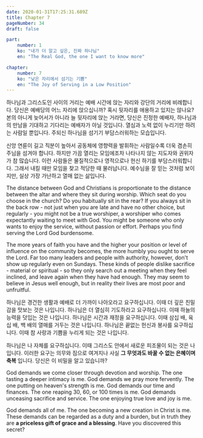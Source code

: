 ```yaml
---
date: 2020-01-31T17:25:31.689Z
title: Chapter 7
pageNumber: 34
draft: false

part:
    number: 1
    ko: "내가 더 알고 싶은, 진짜 하나님"
    en: "The Real God, the one I want to know more"

chapter:
    number: 7
    ko: "낮은 자리에서 섬기는 기쁨"
    en: "The Joy of Serving in a Low Position"
---
```

하나님과 그리스도인 사이의 거리는 예배 시간에 앉는 자리와 강단의 거리에 비례합니다. 당신은 예배당의 어느 자리에 앉으십니까? 혹시 뒷자리를 애용하고 있지는 않나요? 본의 아니게 늦어서가 아니라 늘 뒷자리에 앉는 거라면, 당신은 진정한 예배자, 하나님과의 만남을 기대하고 기다리는 예배자가 아닐 것입니다. 열심과 노력 없이 누리기만 하려는 사람일 뿐입니다. 주되신 하나님을 섬기기 부담스러워하는 모습입니다.

신앙 연륜이 길고 직분이 높아서 공동체에 영향력을 발휘하는 사람일수록 더욱 겸손히 주님을 섬겨야 합니다. 하지만 가끔 열리는 모임에조차 나타나지 않는 지도자와 권위자가 참 많습니다. 이런 사람들은 물질적으로나 영적으로나 헌신 하기를 부담스러워합니다. 그래서 내킬 때만 모임을 찾고 적당한 때 물러납니다. 예수님을 잘 믿는 것처럼 보이지만, 실상 가장 가난하고 열매 없는 삶입니다.

The distance between God and Christians is proportionate to the distance between the altar and where they sit during worship. Which seat do you choose in the church? Do you habitually sit in the rear?  If you always sit in the back row - not just when you are late and have no other choice, but regularly - you might not be a true worshiper, a worshiper who comes expectantly waiting to meet with God.  You might be someone who only wants to enjoy the service, without passion or effort. Perhaps you find serving the Lord God burdensome.

The more years of faith you have and the higher your position or level of influence on the community becomes, the more humbly you ought to serve the Lord. Far too many leaders and people with authority, however, don't show up regularly even on Sundays. These kinds of people dislike sacrifice - material or spiritual - so they only search out a meeting when they feel inclined, and leave again when they have had enough. They may seem to believe in Jesus well enough, but in reality their lives are most poor and unfruitful.

하나님은 경건한 생활과 예배로 더 가까이 나아오라고 요구하십니다.
이때 더 깊은 친밀감을 맛보는 것은 나입니다.
하나님은 더 열심히 기도하라고 요구하십니다.
이때 하늘의 능력을 덧입는 것은 나입니다.
하나님은 시간과 재정을 요구하십니다.
이때 삼십 배, 육십 배, 백 배의 열매를 거두는 것은 나입니다.
하나님은 끝없는 헌신과 봉사를 요구하십니다.
이때 참 사랑과 기쁨을 누리게 되는 것은 나입니다.

하나님은 나 자체를 요구하십니다.
이때 그리스도 안에서 새로운 피조물이 되는 것은 나입니다.
이러한 요구는 의무와 짐으로 여겨지나
사실 **그 무엇과도 바꿀 수 없는 은혜이며 축복** 입니다.
당신은 이 비밀을 알고 있습니까?

God demands we come closer through devotion and worship.
The one tasting a deeper intimacy is me.
God demands we pray more fervently.
The one putting on heaven's strength is me.
God demands our time and finances.
The one reaping 30, 60, or 100 times is me.
God demands unceasing sacrifice and service.
The one enjoying true love and joy is me.

God demands all of me.
The one becoming a new creation in Christ is me.
These demands can be regarded as a duty and a burden,
but in truth they are **a priceless gift of grace and a blessing**.
Have you discovered this secret?
